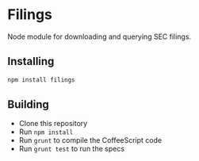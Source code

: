 # Filings

Node module for downloading and querying SEC filings.

## Installing

```sh
npm install filings
```

## Building
  * Clone this repository
  * Run `npm install`
  * Run `grunt` to compile the CoffeeScript code
  * Run `grunt test` to run the specs
